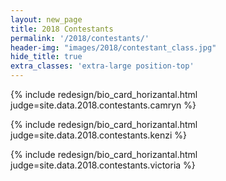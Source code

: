 ```yaml
---
layout: new_page
title: 2018 Contestants
permalink: '/2018/contestants/'
header-img: "images/2018/contestant_class.jpg"
hide_title: true
extra_classes: 'extra-large position-top'
---
```


{% include redesign/bio_card_horizantal.html judge=site.data.2018.contestants.camryn %}

<div class="vspace1" />

{% include redesign/bio_card_horizantal.html judge=site.data.2018.contestants.kenzi %}

<div class="vspace1" />

{% include redesign/bio_card_horizantal.html judge=site.data.2018.contestants.victoria %}
